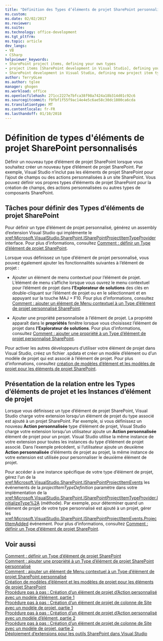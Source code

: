```yaml
---
title: "Définition des Types d’éléments de projet SharePoint personnalisé | Documents Microsoft"
ms.custom: 
ms.date: 02/02/2017
ms.reviewer: 
ms.suite: 
ms.technology: office-development
ms.tgt_pltfrm: 
ms.topic: article
dev_langs:
- VB
- CSharp
helpviewer_keywords:
- SharePoint project items, defining your own types
- project items [SharePoint development in Visual Studio], defining your own types
- SharePoint development in Visual Studio, defining new project item types
author: TerryGLee
ms.author: tglee
manager: ghogen
ms.workload: office
ms.openlocfilehash: 271cc2227e7bfca38f98a7424a18b314d01c92c6
ms.sourcegitcommit: f9fbf1f55f9ac14e4e5c6ae58c30dc1800ca6cda
ms.translationtype: MT
ms.contentlocale: fr-FR
ms.lasthandoff: 01/10/2018
---
```

# <a name="defining-custom-sharepoint-project-item-types"></a>Définition de types d'éléments de projet SharePoint personnalisés
  Définir un nouveau type d’élément de projet SharePoint lorsque vous souhaitez créer un nouveau type d’élément de projet SharePoint. Par exemple, Visual Studio n’inclut pas les éléments de projet SharePoint pour l’ajout de champs ou des actions personnalisées à un site SharePoint. Vous pouvez définir vos propres types d’éléments de projet SharePoint pour la création de champs, des actions personnalisées ou autres types de composants SharePoint.  
  
## <a name="tasks-for-defining-sharepoint-project-item-types"></a>Tâches pour définir des Types d’éléments de projet SharePoint  
 Pour définir un type d’élément de projet personnalisé, générez un assembly d’extension Visual Studio qui implémente le <xref:Microsoft.VisualStudio.SharePoint.ISharePointProjectItemTypeProvider> interface. Pour plus d’informations, consultez [Comment : définir un Type d’élément de projet SharePoint](../sharepoint/how-to-define-a-sharepoint-project-item-type.md).  
  
 Lorsque vous définissez un type d’élément de projet personnalisé, vous pouvez également ajouter les fonctionnalités suivantes à l’élément de projet :  
  
-   Ajouter un élément de menu contextuel pour l’élément de projet. L’élément de menu s’affiche lorsque vous ouvrez le menu contextuel pour l’élément de projet dans **l’Explorateur de solutions** des clés en double-cliquant sur l’élément de projet ou en le sélectionnant et en appuyant sur la touche MAJ + F10. Pour plus d’informations, consultez [Comment : ajouter un élément de Menu contextuel à un Type d’élément de projet personnalisé SharePoint](../sharepoint/how-to-add-a-shortcut-menu-item-to-a-custom-sharepoint-project-item-type.md).  
  
-   Ajouter une propriété personnalisée à l’élément de projet. La propriété apparaît dans le **propriétés** fenêtre lorsque vous choisissez l’élément de projet dans **l’Explorateur de solutions**. Pour plus d’informations, consultez [Comment : ajouter une propriété à un Type d’élément de projet personnalisé SharePoint](../sharepoint/how-to-add-a-property-to-a-custom-sharepoint-project-item-type.md).  
  
 Pour activer les autres développeurs d’utiliser votre élément de projet dans Visual Studio, créez un fichier .spdata et créer un modèle d’élément ou d’un modèle de projet qui est associé à l’élément de projet. Pour plus d’informations, consultez [création de modèles d’élément et les modèles de projet pour les éléments de projet SharePoint](../sharepoint/creating-item-templates-and-project-templates-for-sharepoint-project-items.md).  
  
## <a name="understanding-the-relationship-between-project-item-types-and-project-item-instances"></a>Présentation de la relation entre les Types d’éléments de projet et les Instances d’élément de projet  
 Lorsque vous définissez un type d’élément de projet SharePoint, Visual Studio charge votre extension lorsqu’un élément de projet du type associé est ajouté à un projet SharePoint. Par exemple, si vous définissez un nouveau **Action personnalisée** type d’élément de projet, Visual Studio charge votre extension lorsqu’un utilisateur ajoute un **Action personnalisée** élément de projet pour un projet. Visual Studio utilise la même instance de votre extension pour toutes les instances du type d’élément de projet associé. Dans l’exemple précédent, si l’utilisateur ajoute un deuxième **Action personnalisée** d’éléments de projet au projet, la même instance de votre extension est utilisée pour personnaliser le deuxième élément de projet.  
  
 Pour accéder à une instance spécifique de votre type d’élément de projet, gérez l’un de la <xref:Microsoft.VisualStudio.SharePoint.ISharePointProjectItemEvents> les événements de la *projectItemTypeDefinition* paramètre dans votre implémentation de la <xref:Microsoft.VisualStudio.SharePoint.ISharePointProjectItemTypeProvider.InitializeType%2A> (méthode). Par exemple, pour déterminer quand un élément de projet de votre type personnalisé est ajouté à un projet, gérer les <xref:Microsoft.VisualStudio.SharePoint.ISharePointProjectItemEvents.ProjectItemAdded> événement. Pour plus d’informations, consultez [Comment : définir un Type d’élément de projet SharePoint](../sharepoint/how-to-define-a-sharepoint-project-item-type.md).  
  
## <a name="see-also"></a>Voir aussi  
 [Comment : définir un Type d’élément de projet SharePoint](../sharepoint/how-to-define-a-sharepoint-project-item-type.md)   
 [Comment : ajouter une propriété à un Type d’élément de projet SharePoint personnalisé](../sharepoint/how-to-add-a-property-to-a-custom-sharepoint-project-item-type.md)   
 [Comment : ajouter un élément de Menu contextuel à un Type d’élément de projet SharePoint personnalisé](../sharepoint/how-to-add-a-shortcut-menu-item-to-a-custom-sharepoint-project-item-type.md)   
 [Création de modèles d’élément et les modèles de projet pour les éléments de projet SharePoint](../sharepoint/creating-item-templates-and-project-templates-for-sharepoint-project-items.md)   
 [Procédure pas à pas : Création d’un élément de projet d’Action personnalisé avec un modèle d’élément, partie 1](../sharepoint/walkthrough-creating-a-custom-action-project-item-with-an-item-template-part-1.md)   
 [Procédure pas à pas : Création d’un élément de projet de colonne de Site avec un modèle de projet, partie 1](../sharepoint/walkthrough-creating-a-site-column-project-item-with-a-project-template-part-1.md)   
 [Procédure pas à pas : Création d’un élément de projet d’Action personnalisé avec un modèle d’élément, partie 2](../sharepoint/walkthrough-creating-a-custom-action-project-item-with-an-item-template-part-2.md)   
 [Procédure pas à pas : Création d’un élément de projet de colonne de Site avec un modèle de projet, partie 2](../sharepoint/walkthrough-creating-a-site-column-project-item-with-a-project-template-part-2.md)   
 [Déploiement d’extensions pour les outils SharePoint dans Visual Studio](../sharepoint/deploying-extensions-for-the-sharepoint-tools-in-visual-studio.md)  
  
  